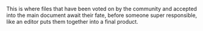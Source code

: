 This is where files that have been voted on by the community and accepted into the main document await their fate, before someone super responsible, like an editor puts them together into a final product.
